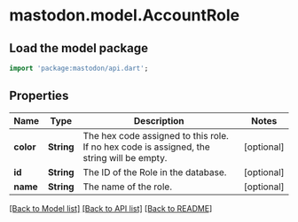 # mastodon.model.AccountRole

## Load the model package
```dart
import 'package:mastodon/api.dart';
```

## Properties
Name | Type | Description | Notes
------------ | ------------- | ------------- | -------------
**color** | **String** | The hex code assigned to this role. If no hex code is assigned, the string will be empty. | [optional] 
**id** | **String** | The ID of the Role in the database. | [optional] 
**name** | **String** | The name of the role. | [optional] 

[[Back to Model list]](../README.md#documentation-for-models) [[Back to API list]](../README.md#documentation-for-api-endpoints) [[Back to README]](../README.md)


